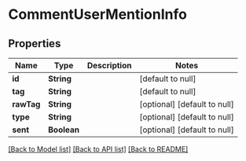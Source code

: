 # CommentUserMentionInfo
## Properties

| Name | Type | Description | Notes |
|------------ | ------------- | ------------- | -------------|
| **id** | **String** |  | [default to null] |
| **tag** | **String** |  | [default to null] |
| **rawTag** | **String** |  | [optional] [default to null] |
| **type** | **String** |  | [optional] [default to null] |
| **sent** | **Boolean** |  | [optional] [default to null] |

[[Back to Model list]](../README.md#documentation-for-models) [[Back to API list]](../README.md#documentation-for-api-endpoints) [[Back to README]](../README.md)

